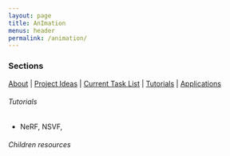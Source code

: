 ```yaml
---
layout: page
title: AnImation
menus: header
permalink: /animation/
---
```


### Sections       
[About](#about) | [Project Ideas](#videos) | [Current Task List](#accelerators) | [Tutorials](#channels-followed) | [Applications](#gpu-and-cuda-resource)

###### Tutorials
- NeRF, NSVF, 

###### Children resources
